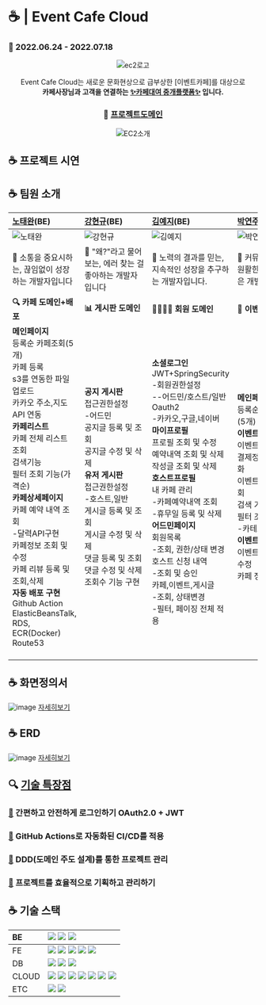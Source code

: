 # ☕ | Event Cafe Cloud 
### 📆 2022.06.24 - 2022.07.18

<div align="center">

![ec2로고](https://user-images.githubusercontent.com/93200574/179350974-ceb0af83-f6e7-4227-bf2a-e79d951539fe.png)

Event Cafe Cloud는 새로운 문화현상으로 급부상한 [이벤트카페]를 대상으로  
**카페사장님과 고객을 연결하는 <U>✨카페대여 중개플랫폼✨</U> 입니다.**
### 🔗 [프로젝트도메인](http://www.eventcafecloud.com/)

![EC2소개](https://user-images.githubusercontent.com/93200574/179353228-2d739644-d50c-4ab4-9269-13834e449e5e.jpg)
</div>

## ☕ 프로젝트 시연


## ☕ 팀원 소개
| [노태완](https://github.com/teawan-Noh)(BE)   | [강현규](https://github.com/aichyu312)(BE)  | [김예지](https://github.com/nnakki)(BE)   | [박연주](https://github.com/yeonjue-2)(BE)  |
| :-------------------------------------------- | :---------------------------------------- | :---------------------------------------------- | :------------------------------------------- |
|![노태완](https://user-images.githubusercontent.com/93200574/179357012-3c547292-b39c-48a2-9d41-1f4fd95b5873.png)|![강현규](https://user-images.githubusercontent.com/93200574/179357021-3cf4fbce-114e-4a53-8004-f803ae778362.png)|![김예지](https://user-images.githubusercontent.com/93200574/179356934-847ba189-a24f-47cd-beb0-4412a29cafcf.png)|![박연주](https://user-images.githubusercontent.com/93200574/179393128-68fd44d6-99b6-466b-9e87-6f0db0961ffa.png)|
|    📢 소통을 중요시하는, 끊임없이 성장하는 개발자입니다    |        📢 "왜?"라고 물어보는, 에러 찾는 걸 좋아하는 개발자입니다    |   📢 노력의 결과를 믿는, 지속적인 성장을 추구하는 개발자입니다.   |   📢 커뮤니케이션이 원활한 협업하고 싶은 개발자입니다     |
| **🔍 카페 도메인+배포** |**📊 게시판 도메인** |**👨‍👩‍👧‍👦 회원 도메인** |**📝 이벤트 도메인**|
| **메인페이지**<br />등록순 카페조회(5개) <br />카페 등록<br />s3를 연동한 파일업로드<br />카카오 주소,지도 API 연동 <br /> **카페리스트**<br />카페 전체 리스트 조회 <br />검색기능 <br />필터 조회 기능(가격순) <br />**카페상세페이지** <br />카페 예약 내역 조회<br />-달력API구현 <br />카페정보 조회 및 수정 <br />카페 리뷰 등록 및 조회,삭제 <br /> **자동 배포 구현** <br />Github Action <br />ElasticBeansTalk, RDS, ECR(Docker) <br />Route53 &nbsp;&nbsp;&nbsp;&nbsp;&nbsp;&nbsp;&nbsp;&nbsp;&nbsp;&nbsp;&nbsp;&nbsp;&nbsp;&nbsp;&nbsp;&nbsp;&nbsp;&nbsp;&nbsp;&nbsp;&nbsp;&nbsp;&nbsp;&nbsp;&nbsp;&nbsp;&nbsp;&nbsp;|  **공지 게시판** <br />접근권한설정<br />-어드민 <br />공지글 등록 및 조회  <br />공지글 수정 및 삭제 <br />**유저 게시판**<br />접근권한설정<br />-호스트,일반 <br />게시글 등록 및 조회 <br />게시글 수정 및 삭제 <br />댓글 등록 및 조회 <br />댓글 수정 및 삭제 <br />조회수 기능 구현 &nbsp;&nbsp;&nbsp;&nbsp;&nbsp;&nbsp;&nbsp;&nbsp;&nbsp;&nbsp;&nbsp;&nbsp;&nbsp;&nbsp;&nbsp;&nbsp;&nbsp;&nbsp;&nbsp;&nbsp;&nbsp;&nbsp;&nbsp;&nbsp;&nbsp;&nbsp;&nbsp;&nbsp; | **소셜로그인**<br />JWT+SpringSecurity<br />-회원권한설정<br />--어드민/호스트/일반  <br />Oauth2<br />-카카오,구글,네이버<br />**마이프로필**<br />프로필 조회 및 수정<br />예약내역 조회 및 삭제  <br />작성글 조회 및 삭제 <br />**호스트프로필**<br />내 카페 관리<br />-카페예약내역 조회 <br />-휴무일 등록 및 삭제<br />**어드민페이지**<br />회원목록<br />-조회, 권한/상태 변경 <br />호스트 신청 내역<br />-조회 및 승인<br />카페,이벤트,게시글 <br />-조회, 상태변경 <br />-필터, 페이징 전체 적용 | **메인페이지**<br />등록순 이벤트 조회(5개) <br /> **이벤트리스트** <br />이벤트 등록 <br />결제정보 계산 자동화<br />이벤트 전체목록 조회 <br />검색 기능 <br />필터 조회 기능<br />-카테고리별 <br />**이벤트 상세 페이지** <br />이벤트정보 조회 및 수정 <br />카페 정보 조회 &nbsp;&nbsp;&nbsp;&nbsp;&nbsp;&nbsp;&nbsp;&nbsp;&nbsp;&nbsp;&nbsp;&nbsp;&nbsp;&nbsp;&nbsp;&nbsp;&nbsp;&nbsp;&nbsp;&nbsp;&nbsp;&nbsp;&nbsp;&nbsp;&nbsp;&nbsp;&nbsp;&nbsp;&nbsp;&nbsp;  |

## ☕ 화면정의서
![image](https://user-images.githubusercontent.com/93200574/179791273-31f7e899-a321-4905-8307-b9c856a699a9.png)
[자세히보기](https://www.figma.com/file/T4AmUoxiHMfsUwEQywFTWv/EventCloudCafe?node-id=0%3A1)

## ☕ ERD
![image](https://user-images.githubusercontent.com/93200574/179356385-c2c7af84-4232-434c-a316-d19acff65a1d.png)
[자세히보기](https://www.erdcloud.com/d/Lz8Xb2MtTkP9b3xxD)


## 🔍 [기술 특장점](https://www.notion.so/db3fac16c9d34cc4813faf4b462bca15?v=81092053b3024bc6a21eb43b6102bad0)

### [🔗]() 간편하고 안전하게 로그인하기  OAuth2.0 + JWT

### [🔗]() GitHub Actions로 자동화된 CI/CD를  적용

### [🔗]() DDD(도메인 주도 설계)를 통한 프로젝트 관리

### [🔗]() 프로젝트를 효율적으로 기획하고 관리하기


## ☕ 기술 스택
  | BE | <img src="https://img.shields.io/badge/java-007396?style=for-the-badge&logo=java&logoColor=white"> <img src="https://img.shields.io/badge/springboot-6DB33F?style=for-the-badge&logo=springboot&logoColor=white"> <img src="https://img.shields.io/badge/gradle-02303A?style=for-the-badge&logo=gradle&logoColor=white"> |
  | :--- | :---- |
  | FE | <img src="https://img.shields.io/badge/javascript-F7DF1E?style=for-the-badge&logo=javascript&logoColor=black"> <img src="https://img.shields.io/badge/jquery-0769AD?style=for-the-badge&logo=jquery&logoColor=white"> <img src="https://img.shields.io/badge/html5-E34F26?style=for-the-badge&logo=html5&logoColor=white"> <img src="https://img.shields.io/badge/css-1572B6?style=for-the-badge&logo=css3&logoColor=white"> <img src="https://img.shields.io/badge/bootstrap-7952B3?style=for-the-badge&logo=bootstrap&logoColor=white"> |
  | DB | <img src="https://img.shields.io/badge/mysql-4479A1?style=for-the-badge&logo=mysql&logoColor=white"> <img src="https://img.shields.io/badge/SpringDataJPA-7A1FA2?style=for-the-badge&logo=java&logoColor=white"> <img src="https://img.shields.io/badge/QueryDSL-FF4747?style=for-the-badge&logo=java&logoColor=white"> |
  | CLOUD | <img src="https://img.shields.io/badge/Amazon AWS-232F32?style=for-the-badge&logo=Amazon%20AWS&logoColor=white"/> <img src="https://img.shields.io/badge/Amazon S3-569A31?style=for-the-badge&logo=Amazon%20S3&logoColor=white"/> <img src="https://img.shields.io/badge/Docker-2496ED?style=for-the-badge&logo=Docker&logoColor=white"/> <img src="https://img.shields.io/badge/Amazon EC2-FF9900?style=for-the-badge&logo=Amazon%20EC2&logoColor=white"/> <img src="https://img.shields.io/badge/Amazon RDS-527FFF?style=for-the-badge&logo=Amazon%20RDS&logoColor=white"/> <img src="https://img.shields.io/badge/Amazon ECS-FF9900?style=for-the-badge&logo=Amazon%20ECS&logoColor=white"/> <img src="https://img.shields.io/badge/Route53-90E59A?style=for-the-badge&logo=Route53&logoColor=white"/> |
  | ETC | <img src="https://img.shields.io/badge/Git-F05032?style=for-the-badge&logo=Git&logoColor=white"/> <img src="https://img.shields.io/badge/Slack-4A154B?style=for-the-badge&logo=Slack&logoColor=white"/> |




